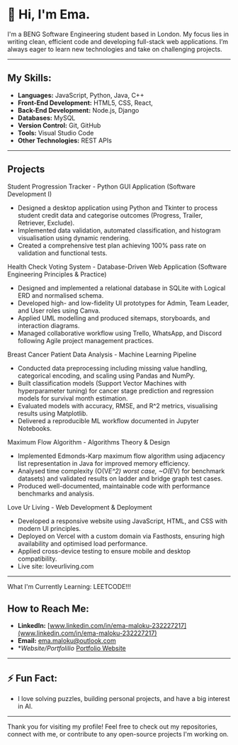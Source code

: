 # 👋 Hi, I'm Ema.

I'm a BENG Software Engineering student based in London. My focus lies in writing clean, efficient code and developing full-stack web applications. I’m always eager to learn new technologies and take on challenging projects.

---

##  My Skills:
- **Languages:** JavaScript, Python, Java, C++
- **Front-End Development:** HTML5, CSS, React,
- **Back-End Development:** Node.js, Django
- **Databases:** MySQL
- **Version Control:** Git, GitHub
- **Tools:** Visual Studio Code
- **Other Technologies:** REST APIs

---

## Projects

Student Progression Tracker - Python GUI Application (Software Development I)
- Designed a desktop application using Python and Tkinter to process student credit data and categorise outcomes
(Progress, Trailer, Retriever, Exclude).
- Implemented data validation, automated classification, and histogram visualisation using dynamic rendering.
- Created a comprehensive test plan achieving 100% pass rate on validation and functional tests.

Health Check Voting System - Database-Driven Web Application (Software Engineering Principles & Practice)
- Designed and implemented a relational database in SQLite with Logical ERD and normalised schema.
- Developed high- and low-fidelity UI prototypes for Admin, Team Leader, and User roles using Canva.
- Applied UML modelling and produced sitemaps, storyboards, and interaction diagrams.
- Managed collaborative workflow using Trello, WhatsApp, and Discord following Agile project management practices.

Breast Cancer Patient Data Analysis - Machine Learning Pipeline
- Conducted data preprocessing including missing value handling, categorical encoding, and scaling using Pandas and
NumPy.
- Built classification models (Support Vector Machines with hyperparameter tuning) for cancer stage prediction and
regression models for survival month estimation.
- Evaluated models with accuracy, RMSE, and R^2 metrics, visualising results using Matplotlib.
- Delivered a reproducible ML workflow documented in Jupyter Notebooks.
  
Maximum Flow Algorithm - Algorithms Theory & Design
- Implemented Edmonds-Karp maximum flow algorithm using adjacency list representation in Java for improved memory
efficiency.
- Analysed time complexity (O(V*E^2) worst case, ~O(E*V) for benchmark datasets) and validated results on ladder and
bridge graph test cases.
- Produced well-documented, maintainable code with performance benchmarks and analysis.

Love Ur Living - Web Development & Deployment
- Developed a responsive website using JavaScript, HTML, and CSS with modern UI principles.
- Deployed on Vercel with a custom domain via Fasthosts, ensuring high availability and optimised load performance.
- Applied cross-device testing to ensure mobile and desktop compatibility.
- Live site: loveurliving.com

---
 
 What I'm Currently Learning:
LEETCODE!!!

##  How to Reach Me:
- **LinkedIn:** [www.linkedin.com/in/ema-maloku-232227217](www.linkedin.com/in/ema-maloku-232227217)
- **Email:** [ema.maloku@outlook.com](mailto:ema.maloku@outlook.com)
- **Website/Portfolilio* [Portfolio Website](https://myportfolio.com)

---

## ⚡ Fun Fact:
- I love solving puzzles, building personal projects, and have a big interest in AI.

---

Thank you for visiting my profile! Feel free to check out my repositories, connect with me, or contribute to any open-source projects I'm working on.
